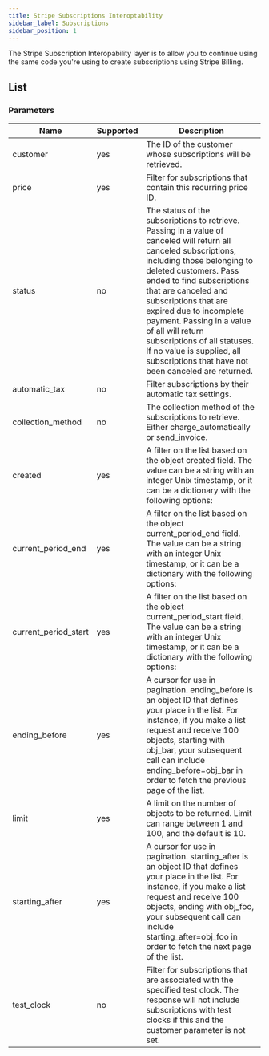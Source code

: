 ```yaml
---
title: Stripe Subscriptions Interoptability
sidebar_label: Subscriptions
sidebar_position: 1
---
```

The Stripe Subscription Interopability layer is to allow you to continue using the same code you're using to create subscriptions using Stripe Billing.

## List

### Parameters

| Name | Supported | Description |
| --- | --- | --- |
| customer | yes | The ID of the customer whose subscriptions will be retrieved. |
| price | yes | Filter for subscriptions that contain this recurring price ID. |
| status | no | The status of the subscriptions to retrieve. Passing in a value of canceled will return all canceled subscriptions, including those belonging to deleted customers. Pass ended to find subscriptions that are canceled and subscriptions that are expired due to incomplete payment. Passing in a value of all will return subscriptions of all statuses. If no value is supplied, all subscriptions that have not been canceled are returned. |
| automatic_tax | no | Filter subscriptions by their automatic tax settings. |
| collection_method | no | The collection method of the subscriptions to retrieve. Either charge_automatically or send_invoice. |
| created | yes | A filter on the list based on the object created field. The value can be a string with an integer Unix timestamp, or it can be a dictionary with the following options: |
| current_period_end | yes | A filter on the list based on the object current_period_end field. The value can be a string with an integer Unix timestamp, or it can be a dictionary with the following options: |
| current_period_start | yes | A filter on the list based on the object current_period_start field. The value can be a string with an integer Unix timestamp, or it can be a dictionary with the following options: |
| ending_before | yes | A cursor for use in pagination. ending_before is an object ID that defines your place in the list. For instance, if you make a list request and receive 100 objects, starting with obj_bar, your subsequent call can include ending_before=obj_bar in order to fetch the previous page of the list. |
| limit | yes | A limit on the number of objects to be returned. Limit can range between 1 and 100, and the default is 10. |
| starting_after | yes | A cursor for use in pagination. starting_after is an object ID that defines your place in the list. For instance, if you make a list request and receive 100 objects, ending with obj_foo, your subsequent call can include starting_after=obj_foo in order to fetch the next page of the list. |
| test_clock | no | Filter for subscriptions that are associated with the specified test clock. The response will not include subscriptions with test clocks if this and the customer parameter is not set. |